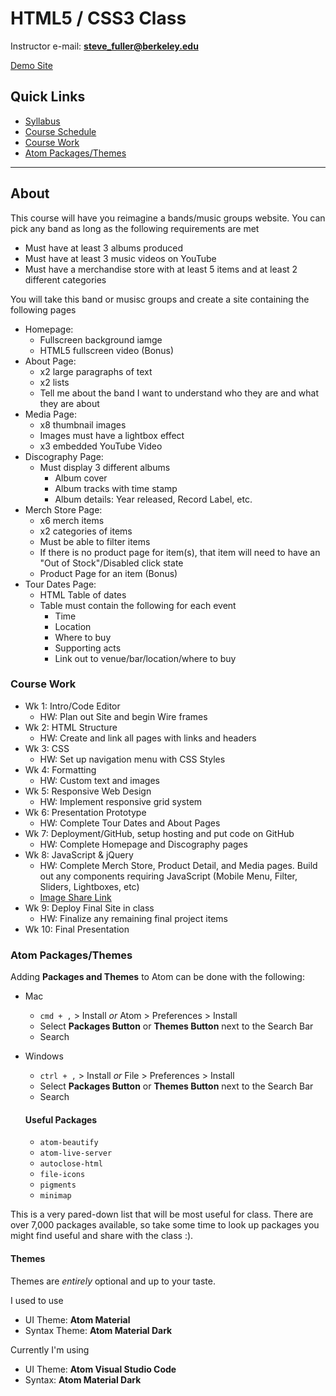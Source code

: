 # HTML5 / CSS3 Class

Instructor e-mail: **steve_fuller@berkeley.edu**

[Demo Site](https://www.williamsfuller.com/projects/deftones-site/)

## Quick Links

- [Syllabus](https://github.com/wsfuller/html5-css3-class/blob/master/class-resources/HTML5%252FCSS3%20Syllabus.pdf)
- [Course Schedule](#course-schedule)
- [Course Work](#course-work)
- [Atom Packages/Themes](#atom-packagesthemes)

---

## About

This course will have you reimagine a bands/music groups website. You can pick any band as long as the following requirements are met

- Must have at least 3 albums produced
- Must have at least 3 music videos on YouTube
- Must have a merchandise store with at least 5 items and at least 2 different categories

You will take this band or musisc groups and create a site containing the following pages

- Homepage:
  - Fullscreen background iamge
  - HTML5 fullscreen video (Bonus)
- About Page:
  - x2 large paragraphs of text
  - x2 lists
  - Tell me about the band I want to understand who they are and what they are about
- Media Page:
  - x8 thumbnail images
  - Images must have a lightbox effect
  - x3 embedded YouTube Video
- Discography Page:
  - Must display 3 different albums
    - Album cover
    - Album tracks with time stamp
    - Album details: Year released, Record Label, etc.
- Merch Store Page:
  - x6 merch items
  - x2 categories of items
  - Must be able to filter items
  - If there is no product page for item(s), that item will need to have an "Out of Stock"/Disabled click state
  - Product Page for an item (Bonus)
- Tour Dates Page:
  - HTML Table of dates
  - Table must contain the following for each event
    - Time
    - Location
    - Where to buy
    - Supporting acts
    - Link out to venue/bar/location/where to buy

### Course Work

- Wk 1: Intro/Code Editor
  - HW: Plan out Site and begin Wire frames
- Wk 2: HTML Structure
  - HW: Create and link all pages with links and headers
- Wk 3: CSS
  - HW: Set up navigation menu with CSS Styles
- Wk 4: Formatting
  - HW: Custom text and images
- Wk 5: Responsive Web Design
  - HW: Implement responsive grid system
- Wk 6: Presentation Prototype
  - HW: Complete Tour Dates and About Pages
- Wk 7: Deployment/GitHub, setup hosting and put code on GitHub
  - HW: Complete Homepage and Discography pages
- Wk 8: JavaScript & jQuery
  - HW: Complete Merch Store, Product Detail, and Media pages. Build out any components requiring JavaScript (Mobile Menu, Filter, Sliders, Lightboxes, etc)
  - [Image Share Link](https://drive.google.com/drive/folders/1hUSS0cFo8olYPWZ1Ga0gIcTG8E-409F6?usp=sharing)
- Wk 9: Deploy Final Site in class
  - HW: Finalize any remaining final project items
- Wk 10: Final Presentation

### Atom Packages/Themes

Adding **Packages and Themes** to Atom can be done with the following:

- Mac
  - `cmd + ,` > Install _or_ Atom > Preferences > Install
  - Select **Packages Button** or **Themes Button** next to the Search Bar
  - Search
- Windows

  - `ctrl + ,` > Install _or_ File > Preferences > Install
  - Select **Packages Button** or **Themes Button** next to the Search Bar
  - Search

  #### Useful Packages

  - `atom-beautify`
  - `atom-live-server`
  - `autoclose-html`
  - `file-icons`
  - `pigments`
  - `minimap`

This is a very pared-down list that will be most useful for class. There are over 7,000 packages available, so take some time to look up packages you might find useful and share with the class :).

#### Themes

Themes are _entirely_ optional and up to your taste.

I used to use

- UI Theme: **Atom Material**
- Syntax Theme: **Atom Material Dark**

Currently I'm using

- UI Theme: **Atom Visual Studio Code**
- Syntax: **Atom Material Dark**
